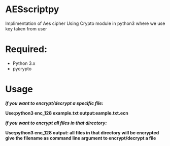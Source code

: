 # AESscriptpy
Implimentation of Aes cipher Using Crypto module in python3 where we use key taken from user

# Required:
- Python 3.x
- pycrypto

# Usage
***if you want to encrypt/decrypt a specific file:***

**Use:python3 enc_128 example.txt
output:eample.txt.ecn**

***if you want to encrypt all files in that directory:***

**Use:python3 enc_128
output: all files in that directory will be encrypted
give the filename as command line argument to encrypt/decrypt a file**
